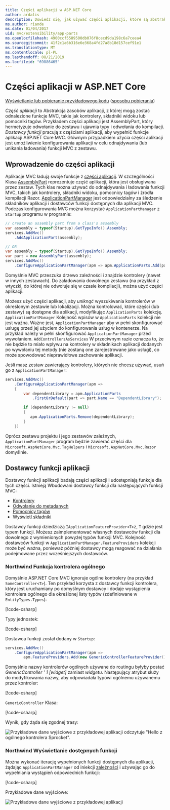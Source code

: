 ```yaml
---
title: Części aplikacji w ASP.NET Core
author: ardalis
description: Dowiedz się, jak używać części aplikacji, które są abstrakcją za pośrednictwem zasobów aplikacji, aby odnaleźć lub uniknąć ładowania funkcji z zestawu.
ms.author: riande
ms.date: 01/04/2017
uid: mvc/extensibility/app-parts
ms.openlocfilehash: 4900ccf5589500db076f8cecd9da198c6a7ceea4
ms.sourcegitcommit: 41f2c1a6b316e6e368a4fd27a8b18d157cef91e1
ms.translationtype: MT
ms.contentlocale: pl-PL
ms.lasthandoff: 08/21/2019
ms.locfileid: "69886465"
---
```

<!-- DO NOT MAKE CHANGES BEFORE https://github.com/aspnet/AspNetCore.Docs/pull/12376 Merges -->

# <a name="application-parts-in-aspnet-core"></a>Części aplikacji w ASP.NET Core

[Wyświetlanie lub pobieranie przykładowego kodu](https://github.com/aspnet/AspNetCore.Docs/tree/master/aspnetcore/mvc/advanced/app-parts/sample) ([sposobu pobierania](xref:index#how-to-download-a-sample))

*Część aplikacji* to Abstrakcja zasobów aplikacji, z której mogą zostać odnalezione funkcje MVC, takie jak kontrolery, składniki widoku lub pomocniki tagów. Przykładem części aplikacji jest AssemblyPart, który hermetyzuje odwołanie do zestawu i ujawnia typy i odwołania do kompilacji. *Dostawcy funkcji* pracują z częściami aplikacji, aby wypełnić funkcje aplikacji ASP.NET Core MVC. Głównym przypadkiem użycia części aplikacji jest umożliwienie konfigurowania aplikacji w celu odnajdywania (lub unikania ładowania) funkcji MVC z zestawu.

## <a name="introducing-application-parts"></a>Wprowadzenie do części aplikacji

Aplikacje MVC ładują swoje funkcje z [części aplikacji](/dotnet/api/microsoft.aspnetcore.mvc.applicationparts.applicationpart). W szczególności Klasa [AssemblyPart](/dotnet/api/microsoft.aspnetcore.mvc.applicationparts.assemblypart) reprezentuje część aplikacji, która jest obsługiwana przez zestaw. Tych klas można używać do odnajdywania i ładowania funkcji MVC, takich jak kontrolery, składniki widoku, pomocnicy tagów i źródła kompilacji Razor. [ApplicationPartManager](/dotnet/api/microsoft.aspnetcore.mvc.applicationparts.applicationpartmanager) jest odpowiedzialny za śledzenie składników aplikacji i dostawców funkcji dostępnych dla aplikacji MVC. Podczas konfigurowania MVC można korzystać `ApplicationPartManager` z `Startup` programu w programie:

```csharp
// create an assembly part from a class's assembly
var assembly = typeof(Startup).GetTypeInfo().Assembly;
services.AddMvc()
    .AddApplicationPart(assembly);

// OR
var assembly = typeof(Startup).GetTypeInfo().Assembly;
var part = new AssemblyPart(assembly);
services.AddMvc()
    .ConfigureApplicationPartManager(apm => apm.ApplicationParts.Add(part));
```

Domyślnie MVC przeszuka drzewo zależności i znajdzie kontrolery (nawet w innych zestawach). Do załadowania dowolnego zestawu (na przykład z wtyczki, do której nie odwołuje się w czasie kompilacji), można użyć części aplikacji.

Możesz użyć części aplikacji, aby *uniknąć* wyszukiwania kontrolerów w określonym zestawie lub lokalizacji. Można kontrolować, które części (lub zestawy) są dostępne dla aplikacji, modyfikując `ApplicationParts` kolekcję. `ApplicationPartManager` Kolejność wpisów w `ApplicationParts` kolekcji nie jest ważna. Ważne jest, `ApplicationPartManager` aby w pełni skonfigurować usługę przed jej użyciem do konfigurowania usług w kontenerze. Na przykład należy w pełni skonfigurować `ApplicationPartManager` przed wywołaniem. `AddControllersAsServices` W przeciwnym razie oznacza to, że nie będzie to miało wpływu na kontrolery w składnikach aplikacji dodanych po wywołaniu tej metody (nie zostaną one zarejestrowane jako usługi), co może spowodować nieprawidłowe zachowanie aplikacji.

Jeśli masz zestaw zawierający kontrolery, których nie chcesz używać, usuń go z `ApplicationPartManager`:

```csharp
services.AddMvc()
    .ConfigureApplicationPartManager(apm =>
    {
        var dependentLibrary = apm.ApplicationParts
            .FirstOrDefault(part => part.Name == "DependentLibrary");

        if (dependentLibrary != null)
        {
           apm.ApplicationParts.Remove(dependentLibrary);
        }
    })
```

Oprócz zestawu projektu i jego zestawów zależnych, `ApplicationPartManager` program będzie zawierać części dla `Microsoft.AspNetCore.Mvc.TagHelpers` i `Microsoft.AspNetCore.Mvc.Razor` domyślnie.

## <a name="application-feature-providers"></a>Dostawcy funkcji aplikacji

Dostawcy funkcji aplikacji badają części aplikacji i udostępniają funkcje dla tych części. Istnieją Wbudowani dostawcy funkcji dla następujących funkcji MVC:

* [Kontrolery](/dotnet/api/microsoft.aspnetcore.mvc.controllers.controllerfeatureprovider)
* [Odwołanie do metadanych](/dotnet/api/microsoft.aspnetcore.mvc.razor.compilation.metadatareferencefeatureprovider)
* [Pomocnicy tagów](/dotnet/api/microsoft.aspnetcore.mvc.razor.taghelpers.taghelperfeatureprovider)
* [Wyświetl składniki](/dotnet/api/microsoft.aspnetcore.mvc.viewcomponents.viewcomponentfeatureprovider)

Dostawcy funkcji dziedziczą `IApplicationFeatureProvider<T>`z, `T` gdzie jest typem funkcji. Możesz zaimplementować własnych dostawców funkcji dla dowolnego z wymienionych powyżej typów funkcji MVC. Kolejność dostawców funkcji w `ApplicationPartManager.FeatureProviders` kolekcji może być ważna, ponieważ później dostawcy mogą reagować na działania podejmowane przez wcześniejszych dostawców.

### <a name="sample-generic-controller-feature"></a>Northwind Funkcja kontrolera ogólnego

Domyślnie ASP.NET Core MVC ignoruje ogólne kontrolery (na przykład `SomeController<T>`). Ten przykład korzysta z dostawcy funkcji kontrolera, który jest uruchamiany po domyślnym dostawcy i dodaje wystąpienia kontrolera ogólnego dla określonej listy typów (zdefiniowane w `EntityTypes.Types`):

[!code-csharp[](./app-parts/sample/AppPartsSample/GenericControllerFeatureProvider.cs?highlight=13&range=18-36)]

Typy jednostek:

[!code-csharp[](./app-parts/sample/AppPartsSample/Model/EntityTypes.cs?range=6-16)]

Dostawca funkcji został dodany w `Startup`:

```csharp
services.AddMvc()
    .ConfigureApplicationPartManager(apm => 
        apm.FeatureProviders.Add(new GenericControllerFeatureProvider()));
```

Domyślnie nazwy kontrolerów ogólnych używane do routingu byłyby postać *GenericController ' 1 [widget]* zamiast *widgetu*. Następujący atrybut służy do modyfikowania nazwy, aby odpowiadała typowi ogólnemu używanemu przez kontroler:

[!code-csharp[](./app-parts/sample/AppPartsSample/GenericControllerNameConvention.cs)]

`GenericController` Klasa:

[!code-csharp[](./app-parts/sample/AppPartsSample/GenericController.cs?highlight=5-6)]

Wynik, gdy żąda się zgodnej trasy:

![Przykładowe dane wyjściowe z przykładowej aplikacji odczytuje "Hello z ogólnego kontrolera Sprocket".](app-parts/_static/generic-controller.png)

### <a name="sample-display-available-features"></a>Northwind Wyświetlanie dostępnych funkcji

Można wykonać iterację wypełnionych funkcji dostępnych dla aplikacji, żądając `ApplicationPartManager` od iniekcji [zależności](../../fundamentals/dependency-injection.md) i używając go do wypełniania wystąpień odpowiednich funkcji:

[!code-csharp[](./app-parts/sample/AppPartsSample/Controllers/FeaturesController.cs?highlight=16,25-27)]

Przykładowe dane wyjściowe:

![Przykładowe dane wyjściowe z przykładowej aplikacji](app-parts/_static/available-features.png)
